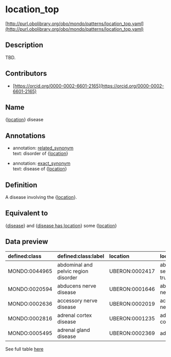 # location_top 

[http://purl.obolibrary.org/obo/mondo/patterns/location_top.yaml](http://purl.obolibrary.org/obo/mondo/patterns/location_top.yaml)
## Description 

TBD.
## Contributors 
* [https://orcid.org/0000-0002-6601-2165](https://orcid.org/0000-0002-6601-2165) 
## Name 

{[location](http://www.w3.org/2002/07/owl#Thing)} disease

## Annotations 

* annotation: [related_synonym](http://www.geneontology.org/formats/oboInOwl#hasRelatedSynonym)  
text: disorder of {[location](http://www.w3.org/2002/07/owl#Thing)}

* annotation: [exact_synonym](http://www.geneontology.org/formats/oboInOwl#hasExactSynonym)  
text: disease of {[location](http://www.w3.org/2002/07/owl#Thing)}

## Definition 

A disease involving the {[location](http://www.w3.org/2002/07/owl#Thing)}.

## Equivalent to 

{[disease](http://purl.obolibrary.org/obo/MONDO_0000001)} and {[disease has location](http://purl.obolibrary.org/obo/RO_0004026)} some {[location](http://www.w3.org/2002/07/owl#Thing)}

## Data preview 
| defined:class                                | defined:class:label                  | location                                      | location:label             |
|:---------------------------------------------|:-------------------------------------|:----------------------------------------------|:---------------------------|
| MONDO:0044965 | abdominal and pelvic region disorder | UBERON:0002417 | abdominal segment of trunk |
| MONDO:0020594 | abducens nerve disease               | UBERON:0001646 | abducens nerve             |
| MONDO:0002636 | accessory nerve disease              | UBERON:0002019 | accessory XI nerve         |
| MONDO:0002816 | adrenal cortex disease               | UBERON:0001235 | adrenal cortex             |
| MONDO:0005495 | adrenal gland disease                | UBERON:0002369 | adrenal gland              |

See full table [here](https://github.com/monarch-initiative/mondo/blob/master/src/patterns/data/matches/location_top.tsv) 
